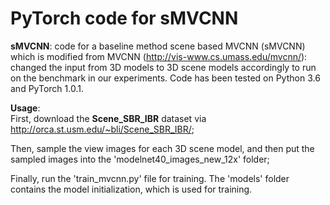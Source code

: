 # PyTorch code for sMVCNN 

**sMVCNN**: code for a baseline method scene based MVCNN (sMVCNN) which is modified from MVCNN (http://vis-www.cs.umass.edu/mvcnn/): changed the input
from 3D models to 3D scene models accordingly to run on the benchmark in our experiments. Code has been tested on Python 3.6 and PyTorch 1.0.1.

**Usage**: \
First, download the **Scene_SBR_IBR** dataset via http://orca.st.usm.edu/~bli/Scene_SBR_IBR/;

Then, sample the view images for each 3D scene model, and then put the sampled images into the 'modelnet40_images_new_12x' folder; 

Finally, run the 'train_mvcnn.py' file for training. The 'models' folder contains the model initialization, which is used for training.
